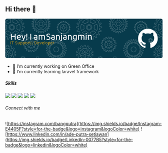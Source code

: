 ## Hi there 👋

![sanjangmin](img/github-header-image.png)

<!--
**sanjangmin/sanjangmin** is a ✨ _special_ ✨ repository because its `README.md` (this file) appears on your GitHub profile.

Here are some ideas to get you started:

- 🔭 I’m currently working on ...
- 🌱 I’m currently learning ...
- 👯 I’m looking to collaborate on ...
- 🤔 I’m looking for help with ...
- 💬 Ask me about ...
- 📫 How to reach me: ...
- 😄 Pronouns: ...
- ⚡ Fun fact: ...
-->

- 🔭 I’m currently working on Green Office
- 🌱 I’m currently learning laravel framework

##### Skills

<img src="https://img.shields.io/badge/HTML5-E34F26?style=for-the-badge&logo=html5&logoColor=white" /> <img src="https://img.shields.io/badge/CSS3-1572B6?style=for-the-badge&logo=css3&logoColor=white" /> <img src="https://img.shields.io/badge/JavaScript-323330?style=for-the-badge&logo=javascript&logoColor=F7DF1E" /> <img src="https://img.shields.io/badge/PHP-777BB4?style=for-the-badge&logo=php&logoColor=white" /> <img src="https://img.shields.io/badge/Laravel-FF2D20?style=for-the-badge&logo=laravel&logoColor=white" />

###### Connect with me

![https://instagram.com/bangputra](https://img.shields.io/badge/Instagram-E4405F?style=for-the-badge&logo=instagram&logoColor=white) ![https://www.linkedin.com/in/ade-putra-setiawan](https://img.shields.io/badge/LinkedIn-0077B5?style=for-the-badge&logo=linkedin&logoColor=white)
